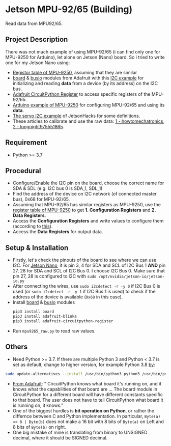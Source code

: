 # Jetson MPU-92/65 (Building)
Read data from MPU92/65. 

## Project Description
There was not much example of using MPU-92/65 (i can find only one for MPU-9250 for Arduino), let alone on Jetson (Nano) board. So i tried to write one for my Jetson Nano using: 
* [Registor table of MPU-9250](https://invensense.tdk.com/wp-content/uploads/2015/02/RM-MPU-9250A-00-v1.6.pdf?fbclid=IwAR0FpBXQ7I7tPWq4zMzslkFWPMuBETKKIuomCDbE0uknWk32aRPCX_qBhTI), assuming that they are similar
* [board](https://learn.adafruit.com/arduino-to-circuitpython/the-board-module) & [busio](https://docs.circuitpython.org/en/latest/shared-bindings/busio/) modules from Adafruit with this [I2C example](https://learn.adafruit.com/circuitpython-basics-i2c-and-spi/i2c-devices) for initializing and reading **data** from a device (by its address) on the I2C bus.
* [Adafruit CircuitPython Register](https://docs.circuitpython.org/projects/register/en/latest/examples.html) to access specific registers of the MPU-92/65.   
* [Arduino example of MPU-9250](https://bitbucket.org/cinqlair/mpu9250/src/master/) for configuring MPU-92/65 and using its **data**.
* [The servo I2C example](https://github.com/JetsonHacksNano/ServoKit/blob/master/servoPlay.py) of JetsonHacks for some definitions. 
* These articles to calibrate and use the raw data: [1 - howtomechatronics](https://howtomechatronics.com/tutorials/arduino/arduino-and-mpu6050-accelerometer-and-gyroscope-tutorial/), [2 - longnight975551865](https://longnight975551865.wordpress.com/2018/02/11/how-to-read-data-from-mpu9250/).

## Requirement
* Python >= 3.7

## Procedural
* Configure/Enable the I2C pin on the board, choose the correct name for SDA & SDL (e.g. I2C bus 0 is SDA_1, SDL_1)
* Find the address of the device on I2C network (of connected master bus), 0x68 for MPU-92/65.
* Assuming that MPU-92/65 has similar registers as  MPU-9250, use the [register table of MPU-9250](https://invensense.tdk.com/wp-content/uploads/2015/02/RM-MPU-9250A-00-v1.6.pdf) to get **1. Configuration Registers** and **2. Data Registers**.
* Access the **Configuration Registers** and write values to configure them (according to [this](https://bitbucket.org/cinqlair/mpu9250/src/master/)).
* Access the **Data Registers** for output data.

## Setup & Installation
* Firstly, let's check the pinouts of the board to see where we can use I2C. For [Jetson Nano](https://jetsonhacks.com/nvidia-jetson-nano-j41-header-pinout/), it is pin 3, 4 for SDA and SCL of I2C Bus 1 **AND** pin 27, 28 for SDA and SCL of I2C Bus 0. I choose I2C Bus 0. Make sure that pin 27, 28 is configured to I2C with `sudo /opt/nvidia/jetson-io/jetson-io.py`
* After connecting the wires, use `sudo i2cdetect -r -y 0` if I2C Bus 0 is used (or `sudo i2cdetect -r -y 1` if I2C Bus 1 is used) to check if the address of the device is available (`0x68` in this case).
* Install [board](https://learn.adafruit.com/arduino-to-circuitpython/the-board-module) & [busio](https://docs.circuitpython.org/en/latest/shared-bindings/busio/) modules
   ```sh
   pip3 install board
   pip3 install adafruit-blinka
   pip3 install adafruit-circuitpython-register
   ```
* Run `mpu9265_raw.py` to read raw values.

## Others
* Need Python >= 3.7. If there are multiple Python 3 and Python < 3.7 is set as default, change to higher version, for example Python 3.8 [by](https://askubuntu.com/questions/922853/update-python-3-5-to-3-6-via-terminal):
 ```sh
 sudo update-alternatives --install /usr/bin/python3 python3 /usr/bin/python3.8 1
 ```
* [From Adafruit](https://learn.adafruit.com/arduino-to-circuitpython/the-board-module): " CircuitPython knows what board it's running on, and it knows what the capabilities of that board are ... The board module in CircuitPython for a different board will have different constants specific to that board. The user does not have to tell CircuitPython what board it is running on, it knows."
* One of the biggest hurdles is **bit operation on Python**, or rather the differnce between C and Python implementation. In particular, `Byte(a) << 8 | Byte(b)` does not make a 16 bit with 8 bits of `Byte(a)` on Left and 8 bits of `Byte(b)` on right.
* One big mistake of mine is translating from binary to UNSIGNED decimal, where it should be SIGNED decimal.  
